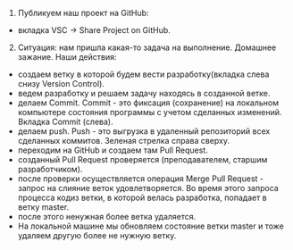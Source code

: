 1. Публикуем наш проект на GitHub:
- вкладка VSC -> Share Project on GitHub.
2. Ситуация: нам пришла какая-то задача на выполнение. Домашнее зажание. Наши действия:
- создаем ветку в которой будем вести разработку(вкладка слева снизу Version Control).
- ведем разработку и решаем задачу находясь в созданной ветке.
- делаем Commit. Commit - это фиксация (сохранение) на локальном компьютере состояния программы с учетом сделанных
изменений. Вкладка Commit (слева).
- делаем push. Push - это выгрузка в удаленный репозиторий всех сделанных коммитов. Зеленая стрелка справа сверху.
- переходим на GitHub и создаем там Pull Request.
- созданный Pull Request проверяется (преподавателем, старшим разработчиком).
- после проверки осуществляется операция Merge Pull Request -  запрос на слияние веток удовлетворяется. Во время
этого запроса процесса кодиз ветки, в которой велась разработка, попадает в ветку master.
- после этого ненужная более ветка удаляется.
- На локальной машине мы обновляем состояние ветки master и тоже удаляем другую более не нужную ветку.
